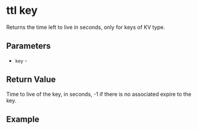 # ttl key

Returns the time left to live in seconds, only for keys of KV type.

## Parameters

* `key` - 

## Return Value

Time to live of the key, in seconds, -1 if there is no associated expire to the key.

## Example
